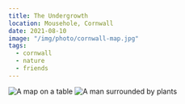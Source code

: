 ```yaml
---
title: The Undergrowth
location: Mousehole, Cornwall
date: 2021-08-10
image: "/img/photo/cornwall-map.jpg"
tags:
  - cornwall
  - nature
  - friends
---
```


![A map on a table](/img/photo/cornwall-map.jpg)
![A man surrounded by plants](/img/photo/ben-scrub.jpg)
